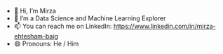 - 👋 Hi, I’m Mirza
- 👀 I’m a Data Science and Machine Learning Explorer
- 📫 You can reach me on LinkedIn: https://www.linkedin.com/in/mirza-ehtesham-baig
- 😄 Pronouns: He / Him

<!---
MirzaDSPro/MirzaDSPro is a ✨ special ✨ repository because its `README.md` (this file) appears on your GitHub profile.
You can click the Preview link to take a look at your changes.
--->
